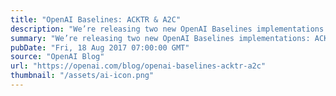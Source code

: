 ```yaml
---
title: "OpenAI Baselines: ACKTR & A2C"
description: "We’re releasing two new OpenAI Baselines implementations: ACKTR and A2C. A2C is a synchronous, deterministic variant of Asynchronous Advantage Actor Critic (A3C) which we’ve found gives equal performance. ACKTR is a more sample-efficient reinforcement learning algorithm than TRPO and A2C, and requires only slightly more computation than A2C per update."
summary: "We’re releasing two new OpenAI Baselines implementations: ACKTR and A2C. A2C is a synchronous, deterministic variant of Asynchronous Advantage Actor Critic (A3C) which we’ve found gives equal performance. ACKTR is a more sample-efficient reinforcement learning algorithm than TRPO and A2C, and requires only slightly more computation than A2C per update."
pubDate: "Fri, 18 Aug 2017 07:00:00 GMT"
source: "OpenAI Blog"
url: "https://openai.com/blog/openai-baselines-acktr-a2c"
thumbnail: "/assets/ai-icon.png"
---
```


